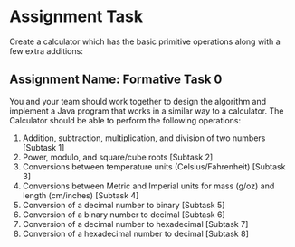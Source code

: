 # Assignment Task
Create a calculator which has the basic primitive operations along with a few extra additions:
## Assignment Name: Formative Task 0

You and your team should work together to design the algorithm and implement a Java program that works in a similar way to a calculator.
The Calculator should be able to perform the following operations:
1. Addition, subtraction, multiplication, and division of two numbers [Subtask 1]
2. Power, modulo, and square/cube roots [Subtask 2]
3. Conversions between temperature units (Celsius/Fahrenheit) [Subtask 3]
4. Conversions between Metric and Imperial units for mass (g/oz) and length (cm/inches) [Subtask 4]
5. Conversion of a decimal number to binary [Subtask 5]
6. Conversion of a binary number to decimal [Subtask 6]
7. Conversion of a decimal number to hexadecimal [Subtask 7]
8. Conversion of a hexadecimal number to decimal [Subtask 8]
